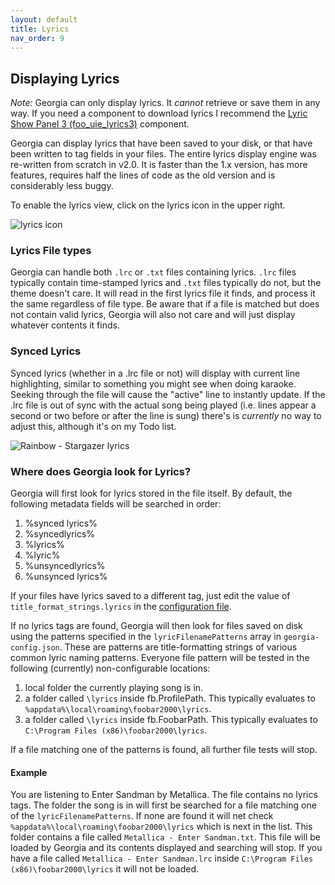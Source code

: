 ```yaml
---
layout: default
title: Lyrics
nav_order: 9
---
```

## Displaying Lyrics

*Note:* Georgia can only display lyrics. It _cannot_ retrieve or save them in any way. If you need a component to download lyrics I recommend the [Lyric Show Panel 3 (foo_uie_lyrics3)](https://www.foobar2000.org/components/view/foo_uie_lyrics3) component.

Georgia can display lyrics that have been saved to your disk, or that have been written to tag fields in your files. The entire lyrics display engine was re-written from scratch in v2.0. It is faster than the 1.x version, has more features, requires half the lines of code as the old version and is considerably less buggy.

To enable the lyrics view, click on the lyrics icon in the upper right.

![lyrics icon](https://user-images.githubusercontent.com/2282004/109089826-85d05000-76d7-11eb-8dac-e7973999720f.png)

### Lyrics File types

Georgia can handle both `.lrc` or `.txt` files containing lyrics. `.lrc` files typically contain time-stamped lyrics and `.txt` files typically do not, but the theme doesn't care. It will read in the first lyrics file it finds, and process it the same regardless of file type. Be aware that if a file is matched but does not contain valid lyrics, Georgia will also not care and will just display whatever contents it finds.

### Synced Lyrics

Synced lyrics (whether in a .lrc file or not) will display with current line highlighting, similar to something you might see when doing karaoke. Seeking through the file will cause the "active" line to instantly update. If the .lrc file is out of sync with the actual song being played (i.e. lines appear a second or two before or after the line is sung) there's is _currently_ no way to adjust this, although it's on my Todo list.

![Rainbow - Stargazer lyrics](https://user-images.githubusercontent.com/2282004/109073568-2b75c600-76bc-11eb-9d08-cbc013f5c7e6.png)

### Where does Georgia look for Lyrics?

Georgia will first look for lyrics stored in the file itself. By default, the following metadata fields will be searched in order:

1. %synced lyrics%
2. %syncedlyrics%
3. %lyrics%
4. %lyric%
5. %unsyncedlyrics%
6. %unsynced lyrics%

If your files have lyrics saved to a different tag, just edit the value of `title_format_strings.lyrics` in the [configuration file](configuration.html).

If no lyrics tags are found, Georgia will then look for files saved on disk using the patterns specified in the `lyricFilenamePatterns` array in `georgia-config.json`. These are patterns are title-formatting strings of various common lyric naming patterns. Everyone file pattern will be tested in the following (currently) non-configurable locations:

1. local folder the currently playing song is in.
2. a folder called `\lyrics` inside fb.ProfilePath. This typically evaluates to `%appdata%\local\roaming\foobar2000\lyrics`.
3. a folder called `\lyrics` inside fb.FoobarPath. This typically evaluates to `C:\Program Files (x86)\foobar2000\lyrics`.

If a file matching one of the patterns is found, all further file tests will stop.

#### Example

You are listening to Enter Sandman by Metallica. The file contains no lyrics tags. The folder the song is in will first be searched for a file matching one of the `lyricFilenamePatterns`. If none are found it will net check `%appdata%\local\roaming\foobar2000\lyrics` which is next in the list. This folder contains a file called `Metallica - Enter Sandman.txt`. This file will be loaded by Georgia and its contents displayed and searching will stop. If you have a file called `Metallica - Enter Sandman.lrc` inside `C:\Program Files (x86)\foobar2000\lyrics` it will not be loaded.